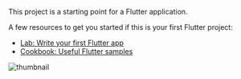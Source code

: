 This project is a starting point for a Flutter application.

A few resources to get you started if this is your first Flutter project:

- [Lab: Write your first Flutter app](https://flutter.dev/docs/get-started/codelab)
- [Cookbook: Useful Flutter samples](https://flutter.dev/docs/cookbook)



![thumbnail](https://user-images.githubusercontent.com/66157089/147815831-a634d3fd-daf1-4db7-bc8f-e02f2e7ffbef.png)
